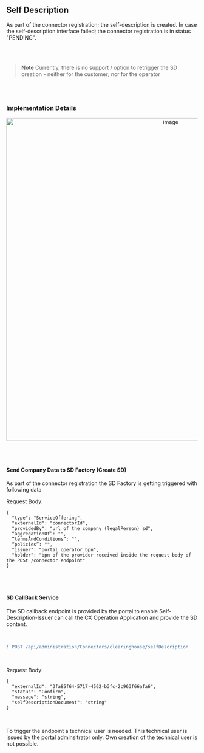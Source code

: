 ## Self Description

As part of the connector registration; the self-description is created.
In case the self-description interface failed; the connector registration is in status "PENDING". 

<br>
<br>

> **Note**
> Currently, there is no support / option to retrigger the SD creation - neither for the customer; nor for the operator

<br>
<br>

### Implementation Details

<p align="center">
<img width="850" alt="image" src="https://user-images.githubusercontent.com/94133633/219897331-b3fff1f1-fe27-4739-9580-22701b22ea63.png">
</p>

<br>
<br>

#### Send Company Data to SD Factory (Create SD)

As part of the connector registration the SD Factory is getting triggered with following data

Request Body:

    {
      "type": "ServiceOffering",
      "externalId": "connectorId",
      "providedBy": "url of the company (legalPerson) sd",
      “aggregationOf”: "",
      ”termsAndConditions”: "",
      “policies”: "",
      "issuer": "portal operator bpn",
      "holder": "bpn of the provider received inside the request body of the POSt /connector endpoint"
    }
    
<br>
<br>

#### SD CallBack Service

The SD callback endpoint is provided by the portal to enable Self-Description-Issuer can call the CX Operation Application and provide the SD content.

<br>

```diff
! POST /api/administration/Connectors/clearinghouse/selfDescription
```

<br>

Request Body:

    {
      "externalId": "3fa85f64-5717-4562-b3fc-2c963f66afa6",
      "status": "Confirm",
      "message": "string",
      "selfDescriptionDocument": "string"
    }

<br>

To trigger the endpoint a technical user is needed. This technical user is issued by the portal adminsitrator only. Own creation of the technical user is not possible.

<br>
<br>
